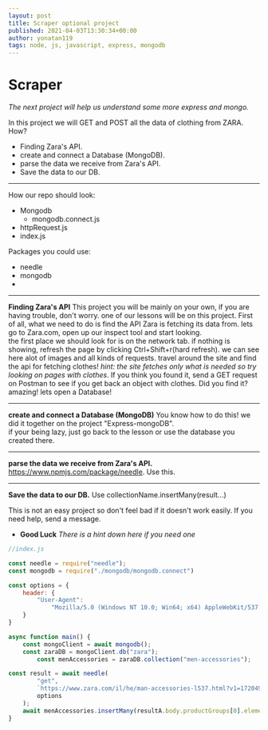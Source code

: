 ```yaml
---
layout: post
title: Scraper optional project
published: 2021-04-03T13:30:34+00:00
author: yonatan119
tags: node, js, javascript, express, mongodb
---
```


# **Scraper**
*The next project will help us understand some more express and mongo.*

In this project we will GET and POST all the data of clothing from ZARA.
How?
- Finding Zara's API.
- create and connect a Database (MongoDB).
- parse the data we receive from Zara's API.
- Save the data to our DB.
___

How our repo should look:
- Mongodb
  - mongodb.connect.js
- httpRequest.js
- index.js

Packages you could use:
- needle
- mongodb
- 
___
**Finding Zara's API**
This project you will be mainly on your own, if you are having trouble, don't worry. one of our lessons will be on this project.
First of all, what we need to do is find the API Zara is fetching its data from.
lets go to Zara.com, open up our inspect tool and start looking.  
the first place we should look for is on the network tab.
if nothing is showing, refresh the page by clicking Ctrl+Shift+r(hard refresh).
we can see here alot of images and all kinds of requests. travel around the site and find the api for fetching clothes!
*hint: the site fetches only what is needed so try looking on pages with clothes*.
If you think you found it, send a GET request on Postman to see if you get back an object with clothes.
Did you find it? amazing!
lets open a Database!
___
**create and connect a Database (MongoDB)**
You know how to do this!
we did it together on the project "Express-mongoDB".  
if your being lazy, just go back to the lesson or use the database you created there.
___
**parse the data we receive from Zara's API.**
https://www.npmjs.com/package/needle.
Use this.
___
**Save the data to our DB.**
Use collectionName.insertMany(result...)

This is not an easy project so don't feel bad if it doesn't work easily.
If you need help, send a message.
* **Good Luck**
*There is a hint down here if you need one*



```javascript
//index.js

const needle = require("needle");
const mongodb = require("./mongodb/mongodb.connect")

const options = {
    header: {
        "User-Agent":
            "Mozilla/5.0 (Windows NT 10.0; Win64; x64) AppleWebKit/537.36 (KHTML, like Gecko) Chrome/88.0.4324.104 Safari/537.36"
    }
}

async function main() {
    const mongoClient = await mongodb();
    const zaraDB = mongoClient.db("zara");
        const menAccessories = zaraDB.collection("men-accessories");

const result = await needle(
        "get",
        `https://www.zara.com/il/he/man-accessories-l537.html?v1=1720496&ajax=true`,
        options
    );
    await menAccessories.insertMany(resultA.body.productGroups[0].elements)
}
```